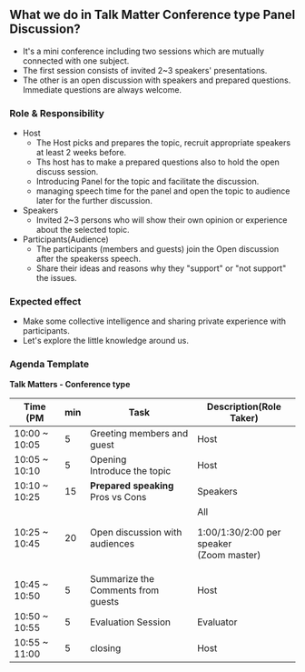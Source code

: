 ## What we do in Talk Matter Conference type Panel Discussion?
* It's a mini conference including two sessions which are mutually connected with one subject.
* The first session consists of invited 2~3 speakers' presentations.
* The other is an open discussion with speakers and prepared questions. Immediate questions are always welcome.

### Role & Responsibility
* Host
  * The Host picks and prepares the topic, recruit appropriate speakers at least 2 weeks before.
  * Ths host has to make a prepared questions also to hold the open discuss session.
  * Introducing Panel for the topic and facilitate the discussion.
  * managing speech time for the panel and open the topic to audience later for the further discussion.
* Speakers
  * Invited 2~3 persons who will show their own opinion or experience about the selected topic.
* Participants(Audience)
  * The participants (members and guests) join the Open discussion after the speakerss speech.
  * Share their ideas and reasons why they "support" or "not support" the issues.

### Expected effect
* Make some collective intelligence and sharing private experience with participants.
* Let's explore the little knowledge around us.

### Agenda Template

**Talk Matters - Conference type**

| Time (PM      |min | Task                                                           | Description(Role Taker)| 
| ---           | --- | ---                                                           | --- |
| 10:00 ~ 10:05 | 5  | Greeting members and guest                                     | Host |
| 10:05 ~ 10:10 | 5  | Opening <br>Introduce the topic                                | Host  |
| 10:10 ~ 10:25 | 15 | **Prepared speaking**       <br> Pros vs Cons            | Speakers |
| 10:25 ~ 10:45 | 20 | Open discussion with audiences                                 | All <p> 1:00/1:30/2:00 per speaker <br> (Zoom master) |
| 10:45 ~ 10:50 | 5  | Summarize the Comments from guests <br>                        | Host |
| 10:50 ~ 10:55 | 5  | Evaluation Session                                             | Evaluator |
| 10:55 ~ 11:00 | 5  | closing                                                        | Host |

 



